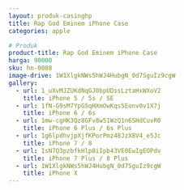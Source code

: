 ```yaml
---
layout: produk-casinghp
title: Rap God Eminem iPhone Case
categories: apple

# Produk
product-title: Rap God Eminem iPhone Case
harga: 90000
sku: hn-0088
image-drive: 1W1XlgkNWs5hWJ4HubgN_0d7SguIz9cgW
gallery:
  - url: 1_uXvMJZUKdNqGJ0bpUDssLztaHxWXoV2
    title: iPhone 5 / 5s / SE
  - url: 1fN-G9sM7YpG5qHXmOwKqs5Eonv0v1X7j
    title: iPhone 6 / 6s
  - url: 1mw-cgHK3Qz8GFv8w51WzQ1n6SHdCuvR0
    title: iPhone 6 Plus / 6s Plus
  - url: 1g6lpdhvjpXjfKPorPmz48JzX8V4_e5Jc
    title: iPhone 7 / 8
  - url: 1sN7Q3pzbfkHlp8iIpb43VE0EwIgEOPdv
    title: iPhone 7 Plus / 8 Plus
  - url: 1W1XlgkNWs5hWJ4HubgN_0d7SguIz9cgW
    title: iPhone X
---
```

